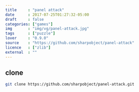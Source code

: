 ```yaml
---
title     : "panel attack"
date      : 2017-07-25T01:27:32-05:00
draft     : false
categories: ["games"]
img       : "img/vg/panel-attack.jpg"
tags      : ["puzzle"]
lover     : "0.9.0"
source    : "https://github.com/sharpobject/panel-attack"
licence   : ["zlib"]
external  : ""
---
```


## clone

``` sh
git clone https://github.com/sharpobject/panel-attack.git
```
